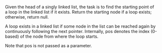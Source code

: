 Given the head of a singly linked list, the task is to find the starting point of a loop in the linked list if it exists. Return the starting node if a loop exists; otherwise, return null.

A loop exists in a linked list if some node in the list can be reached again by continuously following the next pointer. Internally, pos denotes the index (0-based) of the node from where the loop starts.

Note that pos is not passed as a parameter.



